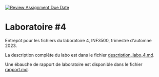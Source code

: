 [![Review Assignment Due Date](https://classroom.github.com/assets/deadline-readme-button-24ddc0f5d75046c5622901739e7c5dd533143b0c8e959d652212380cedb1ea36.svg)](https://classroom.github.com/a/tyAQoDsy)
# Laboratoire #4

Entrepôt pour les fichiers du laboratoire 4, INF3500, trimestre d'automne 2023.

La description complète du labo est dans le fichier [description_labo_4.md](description_labo_4.md).

Une ébauche de rapport de laboratoire est disponible dans le fichier [rapport.md](rapport.md).
